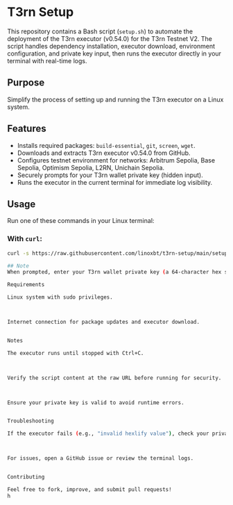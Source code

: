# T3rn Setup

This repository contains a Bash script (`setup.sh`) to automate the deployment of the T3rn executor (v0.54.0) for the T3rn Testnet V2. The script handles dependency installation, executor download, environment configuration, and private key input, then runs the executor directly in your terminal with real-time logs.

## Purpose
Simplify the process of setting up and running the T3rn executor on a Linux system.

## Features
- Installs required packages: `build-essential`, `git`, `screen`, `wget`.
- Downloads and extracts T3rn executor v0.54.0 from GitHub.
- Configures testnet environment for networks: Arbitrum Sepolia, Base Sepolia, Optimism Sepolia, L2RN, Unichain Sepolia.
- Securely prompts for your T3rn wallet private key (hidden input).
- Runs the executor in the current terminal for immediate log visibility.

## Usage
Run one of these commands in your Linux terminal:

### With `curl`:
```bash
curl -s https://raw.githubusercontent.com/linoxbt/t3rn-setup/main/setup.sh | bash

## Note
When prompted, enter your T3rn wallet private key (a 64-character hex string, e.g., 0x...). The executor will start and display logs in the terminal.

Requirements

Linux system with sudo privileges.



Internet connection for package updates and executor download.


Notes

The executor runs until stopped with Ctrl+C.



Verify the script content at the raw URL before running for security.



Ensure your private key is valid to avoid runtime errors.


Troubleshooting

If the executor fails (e.g., "invalid hexlify value"), check your private key format.



For issues, open a GitHub issue or review the terminal logs.


Contributing

Feel free to fork, improve, and submit pull requests!
h
